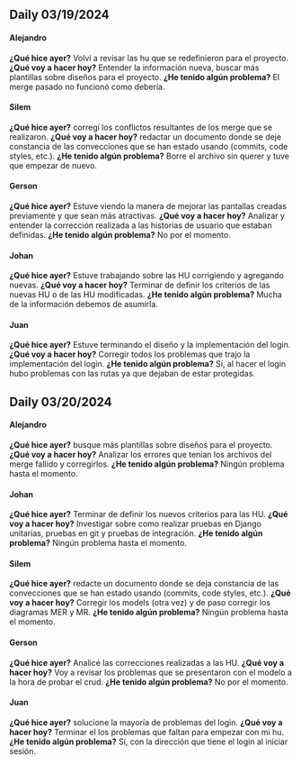 ## Daily 03/19/2024

#### Alejandro

**¿Qué hice ayer?** Volví a revisar las hu que se redefinieron para el proyecto.
**¿Qué voy a hacer hoy?** Entender la información nueva, buscar más plantillas sobre diseños para el proyecto.
**¿He tenido algún problema?** El merge pasado no funcionó como debería.

#### Silem

**¿Qué hice ayer?** corregí los conflictos resultantes de los merge que se realizaron.
**¿Qué voy a hacer hoy?** redactar un documento donde se deje constancia de las convecciones que se han estado usando (commits, code styles, etc.).
**¿He tenido algún problema?** Borre el archivo sin querer y tuve que empezar de nuevo.

#### Gerson

**¿Qué hice ayer?** Estuve viendo la manera de mejorar las pantallas creadas previamente y que sean más atractivas.
**¿Qué voy a hacer hoy?** Analizar y entender la corrección realizada a las historias de usuario que estaban definidas.
**¿He tenido algún problema?** No por el momento.

#### Johan

**¿Qué hice ayer?** Estuve trabajando sobre las HU corrigiendo y agregando nuevas.
**¿Qué voy a hacer hoy?** Terminar de definir los criterios de las nuevas HU o de las HU modificadas.
**¿He tenido algún problema?** Mucha de la información debemos de asumirla.

#### Juan

**¿Qué hice ayer?** Estuve terminando el diseño y la implementación del login.
**¿Qué voy a hacer hoy?** Corregir todos los problemas que trajo la implementación del login.
**¿He tenido algún problema?** Sí, al hacer el login hubo problemas con las rutas ya que dejaban de estar protegidas.

## Daily 03/20/2024

#### Alejandro

**¿Qué hice ayer?** busque más plantillas sobre diseños para el proyecto.
**¿Qué voy a hacer hoy?** Analizar los errores que tenían los archivos del merge fallido y corregirlos.
**¿He tenido algún problema?** Ningún problema hasta el momento.

#### Johan

**¿Qué hice ayer?** Terminar de definir los nuevos criterios para las HU.
**¿Qué voy a hacer hoy?** Investigar sobre como realizar pruebas en Django unitarias, pruebas en git y pruebas de integración.
**¿He tenido algún problema?** Ningún problema hasta el momento.

#### Silem

**¿Qué hice ayer?** redacte un documento donde se deja constancia de las convecciones que se han estado usando (commits, code styles, etc.).
**¿Qué voy a hacer hoy?** Corregir los models (otra vez) y de paso corregir los diagramas MER y MR.
**¿He tenido algún problema?** Ningún problema hasta el momento.

#### Gerson

**¿Qué hice ayer?** Analicé las correcciones realizadas a las HU.
**¿Qué voy a hacer hoy?** Voy a revisar los problemas que se presentaron con el modelo a la hora de probar el crud.
**¿He tenido algún problema?** No por el momento.

#### Juan  
**¿Qué hice ayer?** solucione la mayoría de problemas del login.
**¿Qué voy a hacer hoy?** Terminar el los problemas que faltan para empezar con mi hu.
**¿He tenido algún problema?** Sí, con la dirección que tiene el login al iniciar sesión.